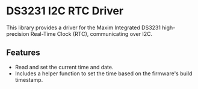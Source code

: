 # DS3231 I2C RTC Driver

This library provides a driver for the Maxim Integrated DS3231 high-precision Real-Time Clock (RTC), communicating over I2C.

## Features

- Read and set the current time and date.
- Includes a helper function to set the time based on the firmware's build timestamp.